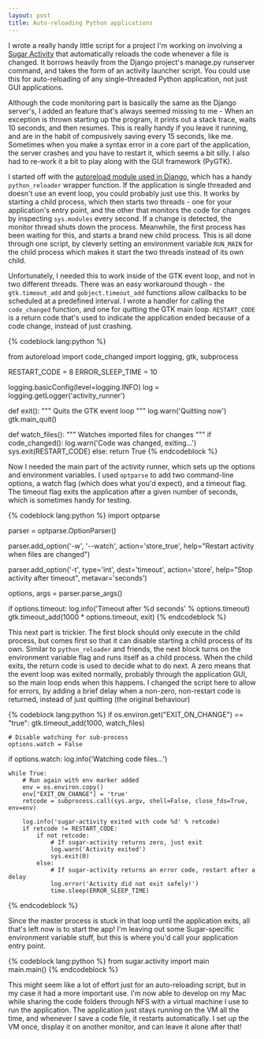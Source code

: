 ```yaml
---
layout: post
title: Auto-reloading Python applications
---
```


I wrote a really handy little script for a project I'm working on involving a
[Sugar Activity](http://activities.sugarlabs.org//en-US/sugar/) that
automatically reloads the code whenever a file is changed. It borrows heavily
from the Django project's manage.py runserver command, and takes the form of an
activity launcher script.  You could use this for auto-reloading of any
single-threaded Python application, not just GUI applications.

<!-- more -->

Although the code monitoring part is basically the same as the Django server's,
I added an feature that's always seemed missing to me - When an
exception is thrown starting up the program, it prints out a stack trace, waits
10 seconds, and then resumes. This is really handy if you leave it running, and
are in the habit of compusively saving every 15 seconds, like me. Sometimes when
you make a syntax error in a core part of the application, the server crashes
and you have to restart it, which seems a bit silly. I also had to re-work it a
bit to play along with the GUI framework (PyGTK).

I started off with the [autoreload module used in
Django](http://code.djangoproject.com/browser/django/trunk/django/utils/autoreload.py),
which has a handy `python_reloader` wrapper function. If the application is
single threaded and doesn't use an event loop, you could probably just use this.
It works by starting a child process, which then starts two threads - one for
your application's entry point, and the other that monitors the code for changes
by inspecting `sys.modules` every second. If a change is detected, the monitor
thread shuts down the process. Meanwhile, the first process has been waiting for
this, and starts a brand new child process. This is all done through one script,
by cleverly setting an environment variable `RUN_MAIN` for the child process
which makes it start the two threads instead of its own child.

Unfortunately, I needed this to work inside of the GTK event loop, and not in
two different threads. There was an easy workaround though - the
`gtk.timeout_add` and `gobject.timeout_add` functions allow callbacks to be
scheduled at a predefined interval. I wrote a handler for calling the
`code_changed` function, and one for quitting the GTK main loop. `RESTART_CODE`
is a return code that's used to indicate the application ended because of a code
change, instead of just crashing.

{% codeblock lang:python %}

from autoreload import code_changed
import logging, gtk, subprocess

RESTART_CODE = 8
ERROR_SLEEP_TIME = 10

logging.basicConfig(level=logging.INFO)
log = logging.getLogger('activity_runner')

def exit():
    """ Quits the GTK event loop """
    log.warn('Quitting now')
    gtk.main_quit()


def watch_files():
    """ Watches imported files for changes """
    if code_changed():
        log.warn('Code was changed, exiting...')
        sys.exit(RESTART_CODE)
    else:
        return True
{% endcodeblock %}

Now I needed the main part of the activity runner, which sets up the options and
environment variables. I used `optparse` to add two command-line options, a
watch flag (which does what you'd expect), and a timeout flag. The timeout flag
exits the application after a given number of seconds, which is sometimes handy
for testing.

{% codeblock lang:python %}
import optparse

parser = optparse.OptionParser()

parser.add_option('-w', '--watch', action='store_true', 
        help="Restart activity when files are changed")

parser.add_option('-t', type='int', dest='timeout', action='store', 
        help="Stop activity after timeout", metavar='seconds')

options, args = parser.parse_args()

if options.timeout:
    log.info('Timeout after %d seconds' % options.timeout)
    gtk.timeout_add(1000 * options.timeout, exit)
{% endcodeblock %}

This next part is trickier. The first block should only execute in the child
process, but comes first so that it can disable starting a child process of its
own. Similar to `python_reloader` and friends, the next block turns on the
environment variable flag and runs itself as a child process. When the child
exits, the return code is used to decide what to do next. A zero means that the
event loop was exited normally, probably through the application GUI, so the
main loop ends when this happens. I changed the script here to allow for
errors, by adding a brief delay when a non-zero, non-restart code is returned,
instead of just quitting (the original behaviour)

{% codeblock lang:python %}
if os.environ.get("EXIT_ON_CHANGE") == "true":
    gtk.timeout_add(1000, watch_files)

    # Disable watching for sub-process
    options.watch = False

if options.watch:
    log.info('Watching code files...')

    while True:
        # Run again with env marker added
        env = os.environ.copy()
        env["EXIT_ON_CHANGE"] = 'true'
        retcode = subprocess.call(sys.argv, shell=False, close_fds=True, env=env)

        log.info('sugar-activity exited with code %d' % retcode)
        if retcode != RESTART_CODE:
            if not retcode:
                # If sugar-activity returns zero, just exit
                log.warn('Activity exited')
                sys.exit(0)
            else:
                # If sugar-activity returns an error code, restart after a delay
                log.error('Activity did not exit safely!')
                time.sleep(ERROR_SLEEP_TIME)
{% endcodeblock %}

Since the master process is stuck in that loop until the application exits, all
that's left now is to start the app! I'm leaving out some Sugar-specific
environment variable stuff, but this is where you'd call your application entry
point.

{% codeblock lang:python %}
from sugar.activity import main                                                 
main.main() 
{% endcodeblock %}

This might seem like a lot of effort just for an auto-reloading script, but in
my case it had a more important use. I'm now able to develop on my Mac while
sharing the code folders through NFS with a virtual machine I use to run the
application. The application just stays running on the VM all the time, and
whenever I save a code file, it restarts automatically. I set up the VM once,
display it on another monitor, and can leave it alone after that!


